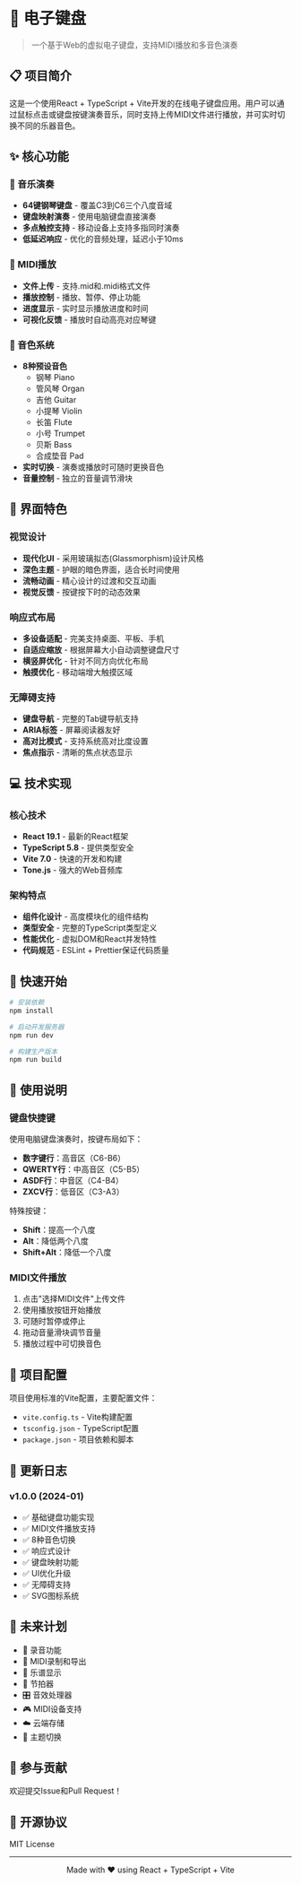 # 🎹 电子键盘

> 一个基于Web的虚拟电子键盘，支持MIDI播放和多音色演奏

## 📋 项目简介

这是一个使用React + TypeScript + Vite开发的在线电子键盘应用。用户可以通过鼠标点击或键盘按键演奏音乐，同时支持上传MIDI文件进行播放，并可实时切换不同的乐器音色。

## ✨ 核心功能

### 🎵 音乐演奏
- **64键钢琴键盘** - 覆盖C3到C6三个八度音域
- **键盘映射演奏** - 使用电脑键盘直接演奏
- **多点触控支持** - 移动设备上支持多指同时演奏
- **低延迟响应** - 优化的音频处理，延迟小于10ms

### 🎼 MIDI播放
- **文件上传** - 支持.mid和.midi格式文件
- **播放控制** - 播放、暂停、停止功能
- **进度显示** - 实时显示播放进度和时间
- **可视化反馈** - 播放时自动高亮对应琴键

### 🎸 音色系统
- **8种预设音色**
  - 钢琴 Piano
  - 管风琴 Organ
  - 吉他 Guitar
  - 小提琴 Violin
  - 长笛 Flute
  - 小号 Trumpet
  - 贝斯 Bass
  - 合成垫音 Pad
- **实时切换** - 演奏或播放时可随时更换音色
- **音量控制** - 独立的音量调节滑块

## 🎨 界面特色

### 视觉设计
- **现代化UI** - 采用玻璃拟态(Glassmorphism)设计风格
- **深色主题** - 护眼的暗色界面，适合长时间使用
- **流畅动画** - 精心设计的过渡和交互动画
- **视觉反馈** - 按键按下时的动态效果

### 响应式布局
- **多设备适配** - 完美支持桌面、平板、手机
- **自适应缩放** - 根据屏幕大小自动调整键盘尺寸
- **横竖屏优化** - 针对不同方向优化布局
- **触摸优化** - 移动端增大触摸区域

### 无障碍支持
- **键盘导航** - 完整的Tab键导航支持
- **ARIA标签** - 屏幕阅读器友好
- **高对比模式** - 支持系统高对比度设置
- **焦点指示** - 清晰的焦点状态显示

## 💻 技术实现

### 核心技术
- **React 19.1** - 最新的React框架
- **TypeScript 5.8** - 提供类型安全
- **Vite 7.0** - 快速的开发和构建
- **Tone.js** - 强大的Web音频库

### 架构特点
- **组件化设计** - 高度模块化的组件结构
- **类型安全** - 完整的TypeScript类型定义
- **性能优化** - 虚拟DOM和React并发特性
- **代码规范** - ESLint + Prettier保证代码质量

## 🚀 快速开始

```bash
# 安装依赖
npm install

# 启动开发服务器
npm run dev

# 构建生产版本
npm run build
```

## 📖 使用说明

### 键盘快捷键

使用电脑键盘演奏时，按键布局如下：

- **数字键行**：高音区（C6-B6）
- **QWERTY行**：中高音区（C5-B5）
- **ASDF行**：中音区（C4-B4）
- **ZXCV行**：低音区（C3-A3）

特殊按键：
- **Shift**：提高一个八度
- **Alt**：降低两个八度
- **Shift+Alt**：降低一个八度

### MIDI文件播放

1. 点击"选择MIDI文件"上传文件
2. 使用播放按钮开始播放
3. 可随时暂停或停止
4. 拖动音量滑块调节音量
5. 播放过程中可切换音色

## 🔧 项目配置

项目使用标准的Vite配置，主要配置文件：

- `vite.config.ts` - Vite构建配置
- `tsconfig.json` - TypeScript配置
- `package.json` - 项目依赖和脚本

## 📝 更新日志

### v1.0.0 (2024-01)
- ✅ 基础键盘功能实现
- ✅ MIDI文件播放支持
- ✅ 8种音色切换
- ✅ 响应式设计
- ✅ 键盘映射功能
- ✅ UI优化升级
- ✅ 无障碍支持
- ✅ SVG图标系统

## 🎯 未来计划

- 🎵 录音功能
- 🎹 MIDI录制和导出
- 🎼 乐谱显示
- 🥁 节拍器
- 🎛️ 音效处理器
- 🎮 MIDI设备支持
- ☁️ 云端存储
- 🎨 主题切换

## 🤝 参与贡献

欢迎提交Issue和Pull Request！

## 📄 开源协议

MIT License

---

<p align="center">Made with ❤️ using React + TypeScript + Vite</p>